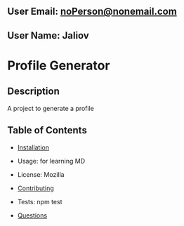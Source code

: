 
## User Email: noPerson@nonemail.com
## User Name: Jaliov
# Profile Generator
## Description
A project to generate a profile
        
## Table of Contents
        
* [Installation](#installation)
        
* Usage: for learning MD
        
* License: Mozilla
        
* [Contributing](#contributing)
        
* Tests: npm test
        
* [Questions](#questions)
  
        
